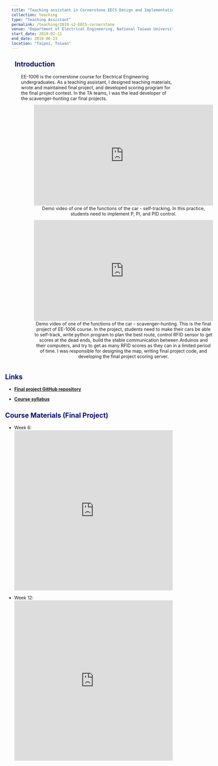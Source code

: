 ```yaml
---
title: "Teaching assistant in Cornerstone EECS Design and Implementation Course (EE-1006)"
collection: teaching
type: "Teaching Assistant"
permalink: /teaching/2019-s2-EECS-cornerstone
venue: "Department of Electrical Engineering, National Taiwan University"
start_date: 2019-02-11
end_date: 2019-06-23
location: "Taipei, Taiwan"
---
```


<h2 style="color: #000f70"> <i class="fas fa-dot-circle" style="font-size:18px;"></i> &nbsp;&nbsp;Introduction </h2>

<div style="margin-left: 30px">
  <p>EE-1006 is the cornerstone course for Electrical Engineering undergraduates. As a teaching assistant, I designed teaching materials, wrote and maintained final project, and developed scoring program for the final project contest. In the TA teams, I was the lead developer of the scavenger-hunting car final projects.
  </p>

  <figure style="text-align: center; display: inline-block;margin-top:-3px">
    <iframe width="560" height="315" src="https://www.youtube.com/embed/Da_vvY4mkX4" frameborder="0" allow="accelerometer; autoplay; clipboard-write; encrypted-media; gyroscope; picture-in-picture" allowfullscreen></iframe>
    <figcaption style="text-align: center;">Demo video of one of the functions of the car - self-tracking. In this practice, students need to implement P, PI, and PID control.
    </figcaption>
  </figure>



  <figure style="text-align: center; display: inline-block;margin-top:-3px">
    <iframe width="560" height="315" src="https://www.youtube.com/embed/Nj2mI1Ceqhw" frameborder="0" allow="accelerometer; autoplay; clipboard-write; encrypted-media; gyroscope; picture-in-picture" allowfullscreen></iframe>
    <figcaption style="text-align: center;">Demo video of one of the functions of the car - scavenger-hunting. This is the final project of EE-1006 course. In the project, students need to make their cars be able to self-track, write python program to plan the best route, control RFID sensor to get scores at the dead ends, build the stable communication between Arduinos and their computers, and try to get as many RFID scores as they can in a limited period of time. I was responsible for designing the map, writing final project code, and developing the final project scoring server.
    </figcaption>
  </figure>


</div>


<h2 style="color: #000f70; margin-left: -30px"> <i class="fas fa-dot-circle" style="font-size:18px;"></i> &nbsp;&nbsp;Links </h2>

<div style="margin-left: -15px">
  <ul>
    <li><a href="https://github.com/Kuanhao-Chao/Creative-Cornerstone-Course-Design-for-ICT-and-Engineering-Education" target="_blank"><b>Final project GitHub repository</b></a></li>
  </ul>
  <ul>
    <li><a href="  https://nol.ntu.edu.tw/nol/coursesearch/print_table.php?course_id=921%20U2650&class=&dpt_code=9210&ser_no=75161&semester=108-1" target="_blank"><b>Course syllabus</b></a></li>
  </ul>

</div>

<h2 style="color: #000f70; margin-left: -30px"> <i class="fas fa-dot-circle" style="font-size:18px;"></i> &nbsp;&nbsp;Course Materials (Final Project) </h2>

<div style="margin-left: -15px">
  <ul>
    <li>
      Week 6:
    </li>
    <iframe src="https://docs.google.com/presentation/d/e/2PACX-1vQOPG4GV03Rcoxt6nky6kCCTavWXN5Rq-NEKLHxRqU5wPwxL-oe4Gb82UFrIF2OSYUOUN-UJWLlgjkP/embed?start=false&loop=false&delayms=3000" frameborder="0" width="100%" height="500" allowfullscreen="true" mozallowfullscreen="true" webkitallowfullscreen="true"></iframe>
  </ul>
  <ul>
    <li>
      Week 12:
    </li>
    <iframe src="https://docs.google.com/presentation/d/e/2PACX-1vT_dGp879T_Lir25IR_4Q4OoNclDa_e-k5TDBMmFfMD7oVg4NaaGBOlOsRZJvRHx7AmrDr2kKWXuSDz/embed?start=false&loop=false&delayms=3000" frameborder="0" width="100%" height="500" allowfullscreen="true" mozallowfullscreen="true" webkitallowfullscreen="true"></iframe>
  </ul>
</div>
